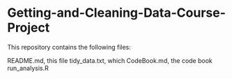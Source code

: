 # Getting-and-Cleaning-Data-Course-Project
This repository contains the following files:

README.md, this file 
tidy_data.txt, which 
CodeBook.md, the code book
run_analysis.R
